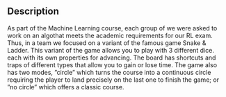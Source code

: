 ## Description

As part of the Machine Learning course, each group of we were asked to work on an algothat meets the academic requirements for our RL exam. 
Thus, in a team we focused on a variant of the famous game Snake & Ladder. This variant of the game allows you to play with 3 different dice.
each with its own properties for advancing. The board has shortcuts and traps of different types that allow you to gain or lose time. 
The game also has two modes, ”circle” which turns the course into a continuous circle requiring the player to land precisely on the last one to finish the game; 
or ”no circle” which offers a classic course.
